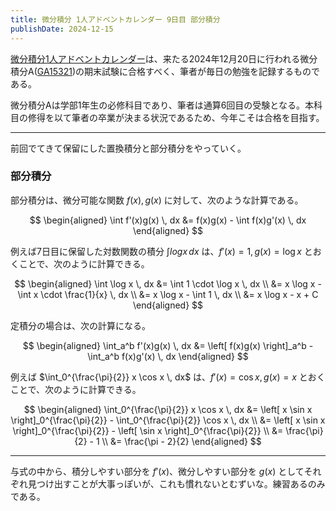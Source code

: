 ```yaml
---
title: 微分積分 1人アドベントカレンダー 9日目 部分積分
publishDate: 2024-12-15
---
```


[微分積分1人アドベントカレンダー](https://adventar.org/calendars/9959)は、来たる2024年12月20日に行われる微分積分A([GA15321](https://kdb.tsukuba.ac.jp/syllabi/2024/GA15321/jpn))の期末試験に合格すべく、筆者が毎日の勉強を記録するものである。

微分積分Aは学部1年生の必修科目であり、筆者は通算6回目の受験となる。本科目の修得を以て筆者の卒業が決まる状況であるため、今年こそは合格を目指す。

---

前回でてきて保留にした置換積分と部分積分をやっていく。

### 部分積分

部分積分は、微分可能な関数 $f(x), g(x)$ に対して、次のような計算である。

$$
\begin{aligned}
\int f'(x)g(x) \, dx &= f(x)g(x) - \int f(x)g'(x) \, dx
\end{aligned}
$$

例えば7日目に保留した対数関数の積分 $\int log x \, dx$ は、$f'(x) = 1, g(x) = \log x$ とおくことで、次のように計算できる。

$$
\begin{aligned}
\int \log x \, dx &= \int 1 \cdot \log x \, dx \\
&= x \log x - \int x \cdot \frac{1}{x} \, dx \\
&= x \log x - \int 1 \, dx \\
&= x \log x - x + C
\end{aligned}
$$

定積分の場合は、次の計算になる。

$$
\begin{aligned}
\int_a^b f'(x)g(x) \, dx &= \left[ f(x)g(x) \right]_a^b - \int_a^b f(x)g'(x) \, dx
\end{aligned}
$$

例えば $\int_0^{\frac{\pi}{2}} x \cos x \, dx$ は、$f'(x) = \cos x, g(x) = x$ とおくことで、次のように計算できる。

$$
\begin{aligned}
\int_0^{\frac{\pi}{2}} x \cos x \, dx &= \left[ x \sin x \right]_0^{\frac{\pi}{2}} - \int_0^{\frac{\pi}{2}} \cos x \, dx \\
&= \left[ x \sin x \right]_0^{\frac{\pi}{2}} - \left[ \sin x \right]_0^{\frac{\pi}{2}} \\
&= \frac{\pi}{2} - 1 \\
&= \frac{\pi - 2}{2}
\end{aligned}
$$

---

与式の中から、積分しやすい部分を $f'(x)$、微分しやすい部分を $g(x)$ としてそれぞれ見つけ出すことが大事っぽいが、これも慣れないとむずいな。練習あるのみである。
